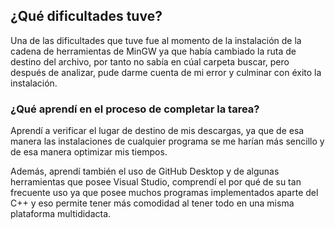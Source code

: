 ## ¿Qué dificultades tuve?
Una de las dificultades que tuve fue al momento de la instalación de la cadena de herramientas de MinGW 
ya que había cambiado la ruta de destino del archivo, por tanto no sabía en cúal carpeta buscar, pero 
después de analizar, pude darme cuenta de mi error y culminar con éxito la instalación.

### ¿Qué aprendí en el proceso de completar la tarea?
Aprendí a verificar el lugar de destino de mis descargas, ya que de esa manera las instalaciones de 
cualquier programa se me harían más sencillo y de esa manera optimizar mis tiempos.

Además, aprendí también el uso de GitHub Desktop y de algunas herramientas que posee Visual Studio, 
comprendí el por qué de su tan frecuente uso ya que posee muchos programas implementados aparte del C++ 
y eso permite tener más comodidad al tener todo en una misma plataforma multididacta.
